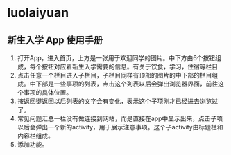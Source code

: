 # luolaiyuan
## 新生入学  App 使用手册
   1. 打开App，进入首页，上方是一张用于欢迎同学的图片。中下方由6个按钮组成，每个按钮对应着新生入学需要的信息。有关于饮食，学习，住宿等栏目
   2. 点击任意一个栏目进入子栏目，子栏目同样有顶部的图片的中下部的栏目组成。中下部是一些事项的列表，点击这个列表以后会弹出浏览器界面，前往这个事项的具体位置。
   3. 按返回键返回以后列表的文字会有变化，表示这个子项刚才已经进去浏览过了。
   4. 常见问题汇总一栏没有做连接到网站，而是直接在app中显示出来，点击子项以后会弹出一个新的activity，用于展示注意事项。这个子activity由标题栏和内容栏组成。
   5. 添加功能。


